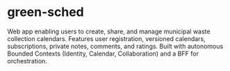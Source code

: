 # green-sched
Web app enabling users to create, share, and manage municipal waste collection calendars. Features user registration, versioned calendars, subscriptions, private notes, comments, and ratings. Built with autonomous Bounded Contexts (Identity, Calendar, Collaboration) and a BFF for orchestration.
